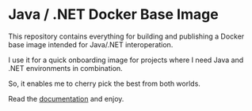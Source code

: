 # Java / .NET Docker Base Image

This repository contains everything for building and publishing a 
Docker base image intended for Java/.NET interoperation.

I use it for a quick onboarding image for projects where I need 
Java and .NET environments in combination.

So, it enables me to cherry pick the best from both worlds.

Read the [documentation](https://github.com/capjan/java-dotnet-base-image/wiki) and enjoy.
